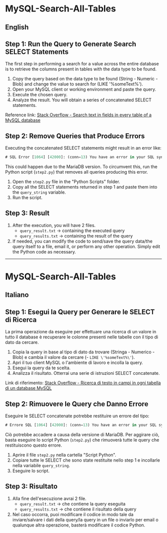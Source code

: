# MySQL-Search-All-Tables

## English

## Step 1: Run the Query to Generate Search SELECT Statements

The first step in performing a search for a value across the entire database is to retrieve the columns present in tables with the data type to be found.

1. Copy the query based on the data type to be found (String - Numeric - Blob) and change the value to search for (LIKE '%someText%').
2. Open your MySQL client or working environment and paste the query.
3. Execute the chosen query.
4. Analyze the result. You will obtain a series of concatenated SELECT statements.

Reference link: [Stack Overflow - Search text in fields in every table of a MySQL database](https://stackoverflow.com/questions/639531/search-text-in-fields-in-every-table-of-a-mysql-database)

## Step 2: Remove Queries that Produce Errors

Executing the concatenated SELECT statements might result in an error like:

```sql
# SQL Error [1064] [42000]: (conn=13) You have an error in your SQL syntax; check the manual that corresponds to your MariaDB server version for the right syntax to use near 'SELECT * FROM ..... WHERE ..... LIKE '.....';¶SELECT * FROM ...' at line 2.
```

This could happen due to the MariaDB version. To circumvent this, run the Python script (`step2.py`) that removes all queries producing this error.

1. Open the `step2.py` file in the "Python Scripts" folder.
2. Copy all the SELECT statements returned in step 1 and paste them into the `query_string` variable.
3. Run the script.

## Step 3: Result

1. After the execution, you will have 2 files.
    - `query_result.txt` -> containing the executed query
    - `query_results.txt` -> containing the result of the query
2. If needed, you can modify the code to send/save the query data/the query itself to a file, email it, or perform any other operation. Simply edit the Python code as necessary.

---

# MySQL-Search-All-Tables

## Italiano

## Step 1: Esegui la Query per Generare le SELECT di Ricerca

La prima operazione da eseguire per effettuare una ricerca di un valore in tutto il database è recuperare le colonne presenti nelle tabelle con il tipo di dato da cercare.

1. Copia la query in base al tipo di dato da trovare (Stringa - Numerico - Blob) e cambia il valore da cercare (- `LIKE \'%someText%\'`).
2. Apri il tuo client MySQL o l'ambiente di lavoro e incolla la query.
3. Esegui la query da te scelta.
4. Analizza il risultato. Otterrai una serie di istruzioni SELECT concatenate.

Link di riferimento: [Stack Overflow - Ricerca di testo in campi in ogni tabella di un database MySQL](https://stackoverflow.com/questions/639531/search-text-in-fields-in-every-table-of-a-mysql-database)

## Step 2: Rimuovere le Query che Danno Errore

Eseguire le SELECT concatenate potrebbe restituire un errore del tipo:

```sql
# Errore SQL [1064] [42000]: (conn=13) You have an error in your SQL syntax; check the manual that corresponds to your MariaDB server version for the right syntax to use near 'SELECT * FROM ..... WHERE ..... LIKE '.....';¶SELECT * FROM ...' at line 2.
```

Ciò potrebbe accadere a causa della versione di MariaDB. Per aggirare ciò, basta eseguire lo script Python (`step2.py`) che rimuoverà tutte le query che restituiscono questo errore.

1. Aprire il file `step2.py` nella cartella "Script Python".
2. Copiare tutte le SELECT che sono state restituite nello step 1 e incollarle nella variabile `query_string`.
3. Eseguire lo script.

## Step 3: Risultato

1. Alla fine dell'esecuzione avrai 2 file.
    - `query_result.txt` -> che contiene la query eseguita
    - `query_results.txt` -> che contiene il risultato della query
2. Nel caso occorra, puoi modificare il codice in modo tale da inviare/salvare i dati della query/la query in un file o inviarlo per email o qualunque altra operazione, basterà modificare il codice Python.
